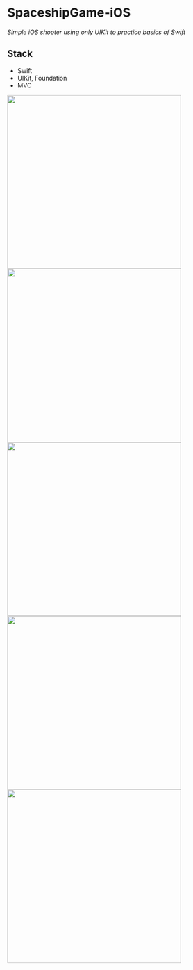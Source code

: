 # SpaceshipGame-iOS
*Simple iOS shooter using only UIKit to practice basics of Swift*

## Stack
- Swift
- UIKit, Foundation
- MVC

<img src="https://user-images.githubusercontent.com/77940475/126069434-23d7abef-db5f-4d04-aa86-6d55e51f769f.png" height="400">      <img src="https://user-images.githubusercontent.com/77940475/126069441-29628c49-2260-4835-a5d8-7431e3fc78ec.png" height="400">      <img src="https://user-images.githubusercontent.com/77940475/126069450-fce02277-5122-4fd0-a225-5ff61bccc694.png" height="400"> <img src="https://user-images.githubusercontent.com/77940475/126069453-b18d40a4-d0cf-481d-87bd-bebee6ee883a.png" height="400">      <img src="https://user-images.githubusercontent.com/77940475/126069457-d7bb7606-22da-497a-a1e5-7825b613f511.png" height="400">         

